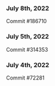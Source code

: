 ### July 8th, 2022

Commit #186710

### July 5th, 2022

Commit #314353


### July 4th, 2022

Commit #72281

